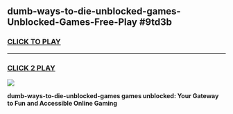 
## dumb-ways-to-die-unblocked-games-Unblocked-Games-Free-Play #9td3b
<h3>
<a href="https://us.freeplayer.one?title=dumb-ways-to-die-unblocked-games&ref=9M">CLICK TO PLAY</a></h3>
<hr>

<h3>
<a href="https://us.freeplayer.one?title=dumb-ways-to-die-unblocked-games&ref=9M">CLICK 2 PLAY</a>
  
</h3>

<a href="https://us.freeplayer.one?title=dumb-ways-to-die-unblocked-games&ref=9M"><img src="https://clearcache.store/games.png"></a>


**dumb-ways-to-die-unblocked-games games unblocked: Your Gateway to Fun and Accessible Online Gaming**
